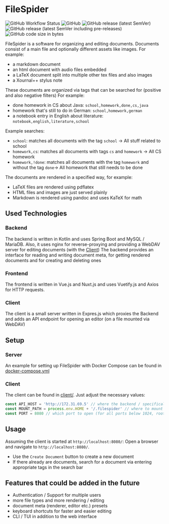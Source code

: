 # FileSpider
![GitHub Workflow Status](https://img.shields.io/github/actions/workflow/status/kruemmelspalter/filespider/docker.yml)
![GitHub](https://img.shields.io/github/license/kruemmelspalter/filespider)
![GitHub release (latest SemVer)](https://img.shields.io/github/v/release/kruemmelspalter/filespider)
![GitHub release (latest SemVer including pre-releases)](https://img.shields.io/github/v/release/kruemmelspalter/filespider?include_prereleases)
![GitHub code size in bytes](https://img.shields.io/github/languages/code-size/kruemmelspalter/filespider)

FileSpider is a software for organizing and editing documents.
Documents consist of a main file and optionally different assets like images.
For example:
- a markdown document
- an html document with audio files embedded
- a LaTeX document split into multiple other tex files and also images
- a Xournal++ stylus note

These documents are organized via tags that can be searched for (positive and also negative filters)
For example:
- done homework in CS about Java: `school,homework,done,cs,java`
- homework that's still to do in German: `school,homework,german`
- a notebook entry in English about literature: `notebook,english,literature,school`

Example searches:
- `school`: matches all documents with the tag `school` -> All stuff related to school
- `homework,cs`: matches all documents with tags `cs` and `homework` -> All CS homework
- `homework,!done`: matches all documents with the tag `homework` and without the tag `done`-> All homework that still needs to be done

The documents are rendered in a specified way, for example:
- LaTeX files are rendered using pdflatex
- HTML files and images are just served plainly
- Markdown is rendered using pandoc and uses KaTeX for math

## Used Technologies
### Backend
The backend is written in Kotlin and uses Spring Boot and MySQL / MariaDB.
Also, it uses nginx for reverse-proxying and providing a WebDAV server for editing documents (with the [Client](#client))
The backend provides an interface for reading and writing document meta, for getting rendered documents and for creating and deleting ones
### Frontend
The frontend is written in Vue.js and Nuxt.js and uses Vuetify.js and Axios for HTTP requests.
### Client
The client is a small server written in Expres.js which proxies the Backend and adds an API endpoint for opening an editor (on a file mounted via WebDAV)

## Setup
### Server
An example for setting up FileSpider with Docker Compose can be found in [docker-compose.yml](docker-compose.yml)
### Client
The client can be found in [client/](client/). Just adjust the necessary values:
```js
const API_HOST = 'http://172.31.69.5' // where the backend / specifically nginx is hosted
const MOUNT_PATH = process.env.HOME + '/.filespider' // where to mount the WebDAV share
const PORT = 8080 // which port to open (for all ports below 1024, root privileges are needed)
```
## Usage
Assuming the client is started at `http://localhost:8080/`: Open a browser and navigate to `http://localhost:8080/`. 
- Use the `Create Document` button to create a new document
- If there already are documents, search for a document via entering appropriate tags in the search bar

## Features that could be added in the future
- Authentication / Support for multiple users
- more file types and more rendering / editing
- document meta (renderer, editor etc.) presets
- keyboard shortcuts for faster and easier editing
- CLI / TUI in addition to the web interface
